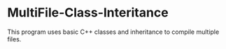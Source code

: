 # MultiFile-Class-Interitance
This program uses basic C++ classes and inheritance to compile multiple files. 
